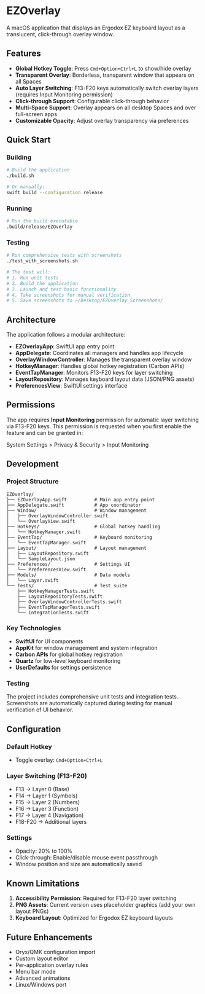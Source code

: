 # EZOverlay

A macOS application that displays an Ergodox EZ keyboard layout as a translucent, click-through overlay window.

## Features

- **Global Hotkey Toggle**: Press `Cmd+Option+Ctrl+L` to show/hide overlay
- **Transparent Overlay**: Borderless, transparent window that appears on all Spaces
- **Auto Layer Switching**: F13-F20 keys automatically switch overlay layers (requires Input Monitoring permission)
- **Click-through Support**: Configurable click-through behavior
- **Multi-Space Support**: Overlay appears on all desktop Spaces and over full-screen apps
- **Customizable Opacity**: Adjust overlay transparency via preferences

## Quick Start

### Building

```bash
# Build the application
./build.sh

# Or manually:
swift build --configuration release
```

### Running

```bash
# Run the built executable
.build/release/EZOverlay
```

### Testing

```bash
# Run comprehensive tests with screenshots
./test_with_screenshots.sh

# The test will:
# 1. Run unit tests
# 2. Build the application
# 3. Launch and test basic functionality
# 4. Take screenshots for manual verification
# 5. Save screenshots to ~/Desktop/EZOverlay_Screenshots/
```

## Architecture

The application follows a modular architecture:

- **EZOverlayApp**: SwiftUI app entry point
- **AppDelegate**: Coordinates all managers and handles app lifecycle
- **OverlayWindowController**: Manages the transparent overlay window
- **HotkeyManager**: Handles global hotkey registration (Carbon APIs)
- **EventTapManager**: Monitors F13-F20 keys for layer switching
- **LayoutRepository**: Manages keyboard layout data (JSON/PNG assets)
- **PreferencesView**: SwiftUI settings interface

## Permissions

The app requires **Input Monitoring** permission for automatic layer switching via F13-F20 keys. This permission is requested when you first enable the feature and can be granted in:

System Settings > Privacy & Security > Input Monitoring

## Development

### Project Structure

```
EZOverlay/
├── EZOverlayApp.swift          # Main app entry point
├── AppDelegate.swift           # App coordinator
├── Window/                     # Window management
│   ├── OverlayWindowController.swift
│   └── OverlayView.swift
├── Hotkeys/                    # Global hotkey handling
│   └── HotkeyManager.swift
├── EventTap/                   # Keyboard monitoring
│   └── EventTapManager.swift
├── Layout/                     # Layout management
│   ├── LayoutRepository.swift
│   └── SampleLayout.json
├── Preferences/                # Settings UI
│   └── PreferencesView.swift
├── Models/                     # Data models
│   └── Layer.swift
└── Tests/                      # Test suite
    ├── HotkeyManagerTests.swift
    ├── LayoutRepositoryTests.swift
    ├── OverlayWindowControllerTests.swift
    ├── EventTapManagerTests.swift
    └── IntegrationTests.swift
```

### Key Technologies

- **SwiftUI** for UI components
- **AppKit** for window management and system integration
- **Carbon APIs** for global hotkey registration
- **Quartz** for low-level keyboard monitoring
- **UserDefaults** for settings persistence

### Testing

The project includes comprehensive unit tests and integration tests. Screenshots are automatically captured during testing for manual verification of UI behavior.

## Configuration

### Default Hotkey
- Toggle overlay: `Cmd+Option+Ctrl+L`

### Layer Switching (F13-F20)
- F13 → Layer 0 (Base)
- F14 → Layer 1 (Symbols)
- F15 → Layer 2 (Numbers)
- F16 → Layer 3 (Function)
- F17 → Layer 4 (Navigation)
- F18-F20 → Additional layers

### Settings
- Opacity: 20% to 100%
- Click-through: Enable/disable mouse event passthrough
- Window position and size are automatically saved

## Known Limitations

1. **Accessibility Permission**: Required for F13-F20 layer switching
2. **PNG Assets**: Current version uses placeholder graphics (add your own layout PNGs)
3. **Keyboard Layout**: Optimized for Ergodox EZ keyboard layouts

## Future Enhancements

- Oryx/QMK configuration import
- Custom layout editor
- Per-application overlay rules
- Menu bar mode
- Advanced animations
- Linux/Windows port